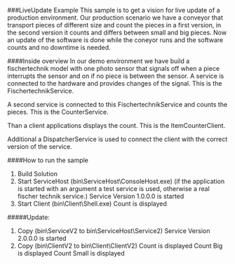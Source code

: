 ###LiveUpdate Example
This sample is to get a vision for live update of a production environment. 
Our production scenario we have a conveyor that transport pieces of different size and count the
pieces in a first version, in the second version it counts and differs between small and big pieces.
Now an update of the software is done while the coneyor runs and the software counts and no downtime is needed.

####Inside overview
In our demo environment we have build a fischertechnik model with one photo sensor that signals off
 when a piece interrupts the sensor and on if no piece is between the sensor. A service is connected to 
the hardware and provides changes of the signal. This is the FischertechnikService. 

A second service is connected to this FischertechnikService and counts the pieces. This is the CounterService.

Than a client applications displays the count. This is the ItemCounterClient.

Additional a DispatcherService is used to connect the client with the correct version of the service.


####How to run the sample
1. Build Solution
2. Start ServiceHost (bin\ServiceHost\ConsoleHost.exe)
    (if the application is started with an argument a test service is used, otherwise a real fischer technik service.)
	Service Version 1.0.0.0 is started
3. Start Client (bin\Client\Shell.exe)
	Count is displayed

#####Update:
1. Copy (bin\ServiceV2 to bin\ServiceHost\Service2)
	Service Version 2.0.0.0 is started
2. Copy (bin\ClientV2 to bin\Client\ClientV2)
	Count is displayed
	Count Big is displayed
	Count Small is displayed 

